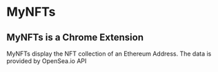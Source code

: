 # MyNFTs 

## MyNFTs is a Chrome Extension
MyNFTs display the NFT collection of an Ethereum Address. The data is provided by OpenSea.io API